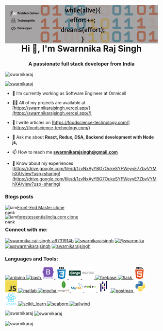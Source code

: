 
<img src="img/gith.png" width="1200px" align="right">

<h1 align="center">Hi 👋, I'm Swarnnika Raj Singh</h1>
<h3 align="center">A passionate full stack developer from India</h3>

<p align="left"> <img src="https://komarev.com/ghpvc/?username=swarnikaraj&label=Profile%20views&color=0e75b6&style=flat" alt="swarnikaraj" /> </p>

<p align="left"> <a href="https://github.com/ryo-ma/github-profile-trophy"><img src="https://github-profile-trophy.vercel.app/?username=swarnikaraj" alt="swarnikaraj" /></a> </p>

- 🌱 I’m currently working as Software Engineer at Omnicell

- 👨‍💻 All of my projects are available at [https://swarnnikarajsingh.vercel.app/](https://swarnnikarajsingh.vercel.app//)

- 📝 I write articles on [https://foodscience-technology.com/](https://foodscience-technology.com/)

- 💬 Ask me about **React, Redux, DSA, Backend development with Node js,**

- 📫 How to reach me **swarnnikarajsingh@gmail.com**

- 📄 Know about my experiences [https://drive.google.com/file/d/1zvNxAyYBG7OukeSYFWeyvE7ZbvVYMhXA/view?usp=sharing](https://drive.google.com/file/d/1zvNxAyYBG7OukeSYFWeyvE7ZbvVYMhXA/view?usp=sharing)

### Blogs posts

<!-- BLOG-POST-LIST:START -->
<a href="https://medium.com/@iampankajk/zoomcar-com-clone-67ed397258e6" target="blank"><img align="left" src="https://img.etimg.com/thumb/width-640,height-480,imgsize-39290,resizemode-1,msid-65053638/small-biz/startups/newsbuzz/zoomcar-partners-with-onfido-to-make-user-verification-safe-and-secure/zc_logo_color_highres-1.jpg" alt="iampankajk" height="30" width="40" />Front-End Master clone</a><br>

<a href="https://medium.com/@iampankajk/forestessentialsindia-clone-8270aca731f9" target="blank"><img align="left" src="https://image3.mouthshut.com/images/imagesp/925703095s.png" alt="iampankajk" height="30" width="40" />forestessentialindia.com clone</a>


<!-- BLOG-POST-LIST:END -->

<h3 align="left">Connect with me:</h3>
<p align="left">
<a href="https://linkedin.com/in/swarnnika-raj-singh-a6731914b" target="blank"><img align="center" src="https://raw.githubusercontent.com/rahuldkjain/github-profile-readme-generator/master/src/images/icons/Social/linked-in-alt.svg" alt="swarnnika-raj-singh-a6731914b" height="30" width="40" /></a>
<a href="https://instagram.com/swarnikarajsingh" target="blank"><img align="center" src="https://raw.githubusercontent.com/rahuldkjain/github-profile-readme-generator/master/src/images/icons/Social/instagram.svg" alt="swarnikarajsingh" height="30" width="40" /></a>
<a href="https://hashnode.com/@swarnnika" target="blank"><img align="center" src="https://raw.githubusercontent.com/rahuldkjain/github-profile-readme-generator/master/src/images/icons/Social/hashnode.svg" alt="@swarnnika" height="30" width="40" /></a>
<a href="https://medium.com/@swarnnikarajsingh" target="blank"><img align="center" src="https://raw.githubusercontent.com/rahuldkjain/github-profile-readme-generator/master/src/images/icons/Social/medium.svg" alt="@swarnnikarajsingh" height="30" width="40" /></a>
<a href="https://www.hackerrank.com/swarnikarajsingh" target="blank"><img align="center" src="https://raw.githubusercontent.com/rahuldkjain/github-profile-readme-generator/master/src/images/icons/Social/hackerrank.svg" alt="swarnikarajsingh" height="30" width="40" /></a>
</p>

<h3 align="left">Languages and Tools:</h3>
<p align="left"> <a href="https://www.arduino.cc/" target="_blank" rel="noreferrer"> <img src="https://cdn.worldvectorlogo.com/logos/arduino-1.svg" alt="arduino" width="40" height="40"/> </a> <a href="https://www.gnu.org/software/bash/" target="_blank" rel="noreferrer"> <img src="https://www.vectorlogo.zone/logos/gnu_bash/gnu_bash-icon.svg" alt="bash" width="40" height="40"/> </a> <a href="https://getbootstrap.com" target="_blank" rel="noreferrer"> <img src="https://raw.githubusercontent.com/devicons/devicon/master/icons/bootstrap/bootstrap-plain-wordmark.svg" alt="bootstrap" width="40" height="40"/> </a> <a href="https://www.w3schools.com/css/" target="_blank" rel="noreferrer"> <img src="https://raw.githubusercontent.com/devicons/devicon/master/icons/css3/css3-original-wordmark.svg" alt="css3" width="40" height="40"/> </a> <a href="https://www.djangoproject.com/" target="_blank" rel="noreferrer"> <img src="https://raw.githubusercontent.com/devicons/devicon/master/icons/django/django-original.svg" alt="django" width="40" height="40"/> </a> <a href="https://expressjs.com" target="_blank" rel="noreferrer"> <img src="https://raw.githubusercontent.com/devicons/devicon/master/icons/express/express-original-wordmark.svg" alt="express" width="40" height="40"/> </a> <a href="https://firebase.google.com/" target="_blank" rel="noreferrer"> <img src="https://www.vectorlogo.zone/logos/firebase/firebase-icon.svg" alt="firebase" width="40" height="40"/> </a> <a href="https://flask.palletsprojects.com/" target="_blank" rel="noreferrer"> <img src="https://www.vectorlogo.zone/logos/pocoo_flask/pocoo_flask-icon.svg" alt="flask" width="40" height="40"/> </a> <a href="https://www.w3.org/html/" target="_blank" rel="noreferrer"> <img src="https://raw.githubusercontent.com/devicons/devicon/master/icons/html5/html5-original-wordmark.svg" alt="html5" width="40" height="40"/> </a> <a href="https://developer.mozilla.org/en-US/docs/Web/JavaScript" target="_blank" rel="noreferrer"> <img src="https://raw.githubusercontent.com/devicons/devicon/master/icons/javascript/javascript-original.svg" alt="javascript" width="40" height="40"/> </a> <a href="https://www.mathworks.com/" target="_blank" rel="noreferrer"> <img src="https://upload.wikimedia.org/wikipedia/commons/2/21/Matlab_Logo.png" alt="matlab" width="40" height="40"/> </a> <a href="https://mochajs.org" target="_blank" rel="noreferrer"> <img src="https://www.vectorlogo.zone/logos/mochajs/mochajs-icon.svg" alt="mocha" width="40" height="40"/> </a> <a href="https://www.mongodb.com/" target="_blank" rel="noreferrer"> <img src="https://raw.githubusercontent.com/devicons/devicon/master/icons/mongodb/mongodb-original-wordmark.svg" alt="mongodb" width="40" height="40"/> </a> <a href="https://www.mysql.com/" target="_blank" rel="noreferrer"> <img src="https://raw.githubusercontent.com/devicons/devicon/master/icons/mysql/mysql-original-wordmark.svg" alt="mysql" width="40" height="40"/> </a> <a href="https://nodejs.org" target="_blank" rel="noreferrer"> <img src="https://raw.githubusercontent.com/devicons/devicon/master/icons/nodejs/nodejs-original-wordmark.svg" alt="nodejs" width="40" height="40"/> </a> <a href="https://pandas.pydata.org/" target="_blank" rel="noreferrer"> <img src="https://raw.githubusercontent.com/devicons/devicon/2ae2a900d2f041da66e950e4d48052658d850630/icons/pandas/pandas-original.svg" alt="pandas" width="40" height="40"/> </a> <a href="https://postman.com" target="_blank" rel="noreferrer"> <img src="https://www.vectorlogo.zone/logos/getpostman/getpostman-icon.svg" alt="postman" width="40" height="40"/> </a> <a href="https://www.python.org" target="_blank" rel="noreferrer"> <img src="https://raw.githubusercontent.com/devicons/devicon/master/icons/python/python-original.svg" alt="python" width="40" height="40"/> </a> <a href="https://reactjs.org/" target="_blank" rel="noreferrer"> <img src="https://raw.githubusercontent.com/devicons/devicon/master/icons/react/react-original-wordmark.svg" alt="react" width="40" height="40"/> </a> <a href="https://scikit-learn.org/" target="_blank" rel="noreferrer"> <img src="https://upload.wikimedia.org/wikipedia/commons/0/05/Scikit_learn_logo_small.svg" alt="scikit_learn" width="40" height="40"/> </a> <a href="https://seaborn.pydata.org/" target="_blank" rel="noreferrer"> <img src="https://seaborn.pydata.org/_images/logo-mark-lightbg.svg" alt="seaborn" width="40" height="40"/> </a> <a href="https://tailwindcss.com/" target="_blank" rel="noreferrer"> <img src="https://www.vectorlogo.zone/logos/tailwindcss/tailwindcss-icon.svg" alt="tailwind" width="40" height="40"/> </a> </p>

<p><img align="left" src="https://github-readme-stats.vercel.app/api/top-langs?username=swarnikaraj&show_icons=true&locale=en&layout=compact&theme=dracula" alt="swarnikaraj" /></p>

<p>&nbsp;<img align="center" src="https://github-readme-stats.vercel.app/api?username=swarnikaraj&show_icons=true&locale=en&theme=dracula" alt="swarnikaraj" /></p>

<p><img align="center" src="https://github-readme-streak-stats.herokuapp.com/?user=swarnikaraj&theme=tokyonight" alt="swarnikaraj" /></p>
